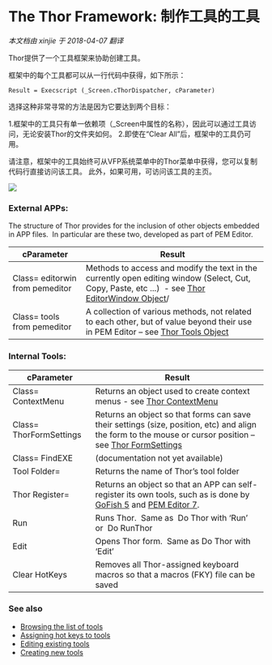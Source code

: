 ﻿The Thor Framework: 制作工具的工具
===
_本文档由 xinjie 于 2018-04-07 翻译_

Thor提供了一个工具框架来协助创建工具。

框架中的每个工具都可以从一行代码中获得，如下所示：

    Result = Execscript (_Screen.cThorDispatcher, cParameter)

选择这种非常寻常的方法是因为它要达到两个目标：

1.框架中的工具只有单一依赖项（_Screen中属性的名称），因此可以通过工具访问，无论安装Thor的文件夹如何。
2.即使在“Clear All”后，框架中的工具仍可用。

请注意，框架中的工具始终可从VFP系统菜单中的Thor菜单中获得，您可以复制代码行直接访问该工具。 此外，如果可用，可访问该工具的主页。

![](Images/Thor_Tools_Making_Tools_image_2.png)

### External APPs:

The structure of Thor provides for the inclusion of other objects embedded in APP files.  In particular are these two, developed as part of PEM Editor.  

**cParameter** |**Result**
---|---
Class= editorwin from pemeditor|Methods to access and modify the text in the currently open editing window (Select, Cut, Copy, Paste, etc ...)  - see [Thor EditorWindow Object](Thor_editorwindow_object.md)/
Class= tools from pemeditor|A collection of various methods, not related to each other, but of value beyond their use in PEM Editor – see [Thor Tools Object](Thor_tools_object.md)


### Internal Tools:

**cParameter** |**Result**
---|---
Class= ContextMenu|Returns an object used to create context menus - see [Thor ContextMenu](Thor_framework_contextmenu.md)
Class= ThorFormSettings|Returns an object so that forms can save their settings (size, position, etc) and align the form to the mouse or cursor position – see [Thor FormSettings](Thor_framework_formsettings.md)
Class= FindEXE|(documentation not yet available)
Tool Folder=|Returns the name of Thor’s tool folder
Thor Register=|Returns an object so that an APP can self-register its own tools, such as is done by [GoFish 5](https://github.com/mattslay/GoFish) and [PEM Editor 7](https://github.com/VFPX/PEMEditor).
Run|Runs Thor.  Same as  Do Thor with ‘Run’  or  Do RunThor
Edit|Opens Thor form.  Same as Do Thor with ‘Edit’
Clear HotKeys|Removes all Thor-assigned keyboard macros so that a macros (FKY) file can be saved

### See also

*   [Browsing the list of tools](Thor_browsing_tools.md)
*   [Assigning hot keys to tools](Thor_assign_tool_hot_keys.md)
*   [Editing existing tools](Thor_editing_existing_tools.md)
*   [Creating new tools](Thor_creating_new_tools.md)

